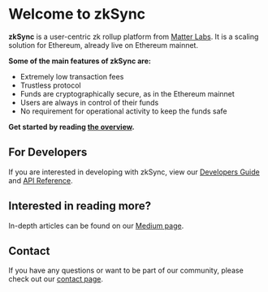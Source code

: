 # Welcome to zkSync

**zkSync** is a user-centric zk rollup platform from [Matter Labs](https://matter-labs.io). It is a scaling solution for
Ethereum, already live on Ethereum mainnet.

<!-- using HTML style instead of Markdown ## since our formatter screams when a title is punctuated -->

<b>Some of the main features of zkSync are:</b>

- Extremely low transaction fees
- Trustless protocol
- Funds are cryptographically secure, as in the Ethereum mainnet
- Users are always in control of their funds
- No requirement for operational activity to keep the funds safe

<b>Get started by reading [the overview](/faq/intro.md).</b>

## For Developers

If you are interested in developing with zkSync, view our [Developers Guide](/dev/) and [API Reference](/api).

## Interested in reading more?

In-depth articles can be found on our [Medium page](https://medium.com/matter-labs).

## Contact

If you have any questions or want to be part of our community, please check out our [contact page](/contact.md).
